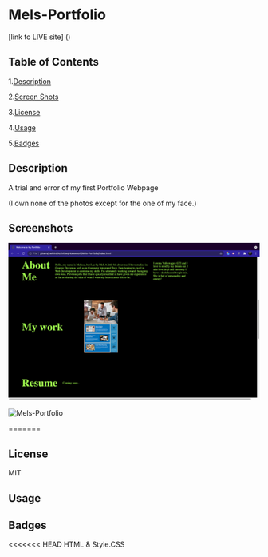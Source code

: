 # Mels-Portfolio



[link to LIVE site] ()

## Table of Contents

1.[Description](#Description)

2.[Screen Shots](#Screenshots)

3.[License](#License)

4.[Usage](#Usage)

5.[Badges](#Badges)

## Description
A trial and error of my first Portfolio Webpage 


(I own none of the photos except for the one of my face.)


## Screenshots

![Mels-Portfolio](assets/images/ss1030.png)

![Mels-Portfolio](assets/images/ss1032.png)

=======

## License
MIT

## Usage

## Badges
<<<<<<< HEAD
HTML & Style.CSS

